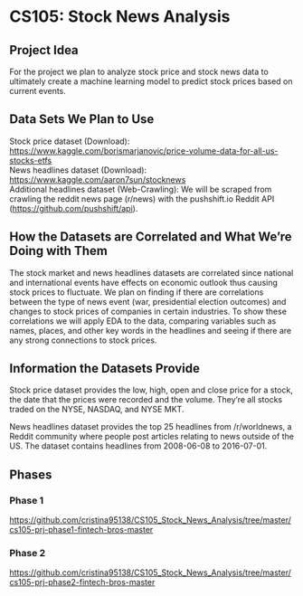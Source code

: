 # CS105: Stock News Analysis

## Project Idea

For the project we plan to analyze stock price and stock news data to ultimately create a machine learning model to predict stock prices based on current events. 

## Data Sets We Plan to Use

Stock price dataset (Download):
https://www.kaggle.com/borismarjanovic/price-volume-data-for-all-us-stocks-etfs \
News headlines dataset (Download):
https://www.kaggle.com/aaron7sun/stocknews \
Additional headlines dataset (Web-Crawling):
We will be scraped from crawling the reddit news page (r/news) with the pushshift.io Reddit API (https://github.com/pushshift/api).

## How the Datasets are Correlated and What We’re Doing with Them

The stock market and news headlines datasets are correlated since national and international events have effects on economic outlook thus causing stock prices to fluctuate. We plan on finding if there are correlations between the type of news event (war, presidential election outcomes) and changes to stock prices of companies in certain industries. To show these correlations we will apply EDA to the data, comparing variables such as names, places, and other key words in the headlines and seeing if there are any strong connections to stock prices.

## Information the Datasets Provide

Stock price dataset provides the low, high, open and close price for a stock, the date that the prices were recorded and the volume. They’re all stocks traded on the NYSE, NASDAQ, and NYSE MKT.

News headlines dataset provides the top 25 headlines from /r/worldnews, a Reddit community where people post articles relating to news outside of the US. The dataset contains headlines from 2008-06-08 to 2016-07-01.

## Phases

### Phase 1

https://github.com/cristina95138/CS105_Stock_News_Analysis/tree/master/cs105-prj-phase1-fintech-bros-master

### Phase 2

https://github.com/cristina95138/CS105_Stock_News_Analysis/tree/master/cs105-prj-phase2-fintech-bros-master
